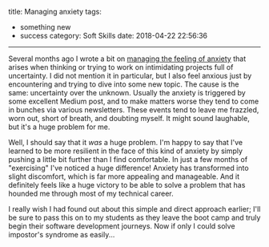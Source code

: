 title: Managing anxiety
tags:
  - something new
  - success
category: Soft Skills
date: 2018-04-22 22:56:36
---

Several months ago I wrote a bit on [managing the feeling of anxiety](/2017/10/18/anxiety-over-the-unknown/) that arises when thinking or trying to work on intimidating projects full of uncertainty. I did not mention it in particular, but I also feel anxious just by encountering and trying to dive into some new topic. The cause is the same: uncertainty over the unknown. Usually the anxiety is triggered by some excellent Medium post, and to make matters worse they tend to come in bunches via various newsletters. These events tend to leave me frazzled, worn out, short of breath, and doubting myself. It might sound laughable, but it's a huge problem for me.

Well, I should say that it _was_ a huge problem. I'm happy to say that I've learned to be more resilient in the face of this kind of anxiety by simply pushing a little bit further than I find comfortable. In just a few months of "exercising" I've noticed a huge difference! Anxiety has transformed into slight discomfort, which is far more appealing and manageable. And it definitely feels like a huge victory to be able to solve a problem that has hounded me through most of my technical career.

I really wish I had found out about this simple and direct approach earlier; I'll be sure to pass this on to my students as they leave the boot camp and truly begin their software development journeys. Now if only I could solve impostor's syndrome as easily...